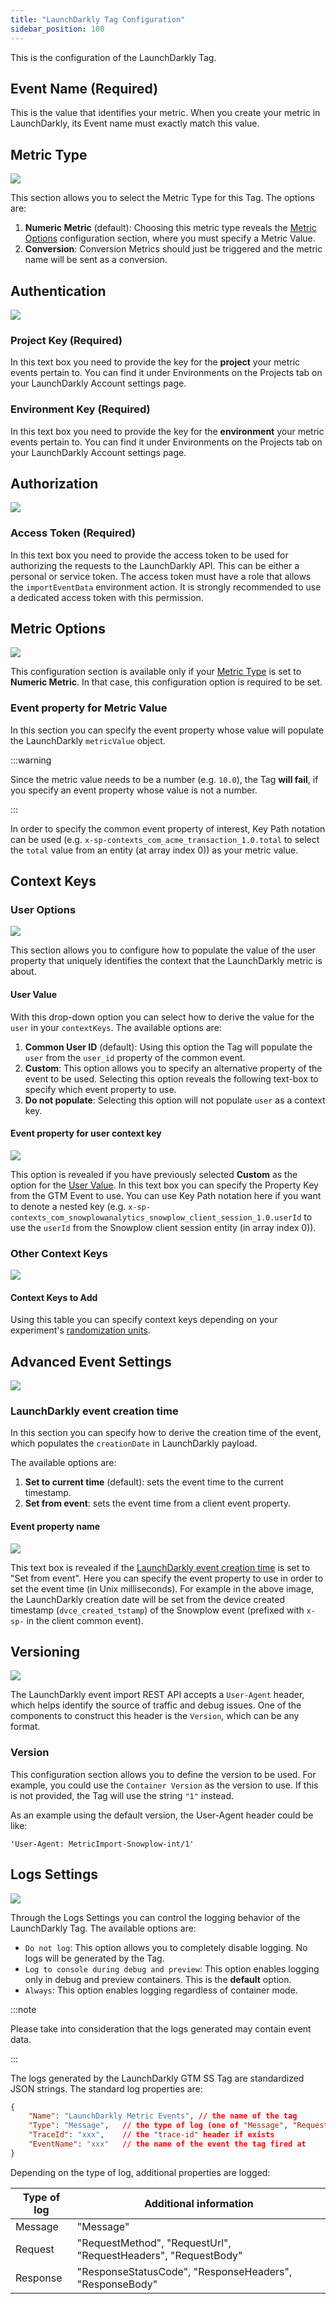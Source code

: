 ```yaml
---
title: "LaunchDarkly Tag Configuration"
sidebar_position: 100
---
```


This is the configuration of the LaunchDarkly Tag.

## Event Name (Required)

This is the value that identifies your metric. When you create your metric in LaunchDarkly, its Event name must exactly match this value.

## Metric Type

![](images/01-metric-type.png)

This section allows you to select the Metric Type for this Tag. The options are:

1. **Numeric Metric** (default): Choosing this metric type reveals the [Metric Options](#metric-options) configuration section, where you must specify a Metric Value.
2. **Conversion**: Conversion Metrics should just be triggered and the metric name will be sent as a conversion.

## Authentication

![](images/02-authentication.png)

### Project Key (Required)

In this text box you need to provide the key for the **project** your metric events pertain to. You can find it under Environments on the Projects tab on your LaunchDarkly Account settings page.

### Environment Key (Required)

In this text box you need to provide the key for the **environment** your metric events pertain to. You can find it under Environments on the Projects tab on your LaunchDarkly Account settings page.

## Authorization

![](images/02-authorization.png)

### Access Token (Required)

In this text box you need to provide the access token to be used for authorizing the requests to the LaunchDarkly API. This can be either a personal or service token. The access token must have a role that allows the `importEventData` environment action. It is strongly recommended to use a dedicated access token with this permission.

## Metric Options

![](images/03-metric-options.png)

This configuration section is available only if your [Metric Type](#metric-type) is set to **Numeric Metric**. In that case, this configuration option is required to be set.

### Event property for Metric Value

In this section you can specify the event property whose value will populate the LaunchDarkly `metricValue` object.

:::warning

Since the metric value needs to be a number (e.g. `10.0`), the Tag **will fail**, if you specify an event property whose value is not a number.

:::

In order to specify the common event property of interest, Key Path notation can be used (e.g. `x-sp-contexts_com_acme_transaction_1.0.total` to select the `total` value from an entity (at array index 0)) as your metric value.

## Context Keys

### User Options

![](images/04-user-options-default.png)

This section allows you to configure how to populate the value of the user property that uniquely identifies the context that the LaunchDarkly metric is about.

#### User Value

With this drop-down option you can select how to derive the value for the `user` in your `contextKeys`. The available options are:

1. **Common User ID** (default): Using this option the Tag will populate the `user` from the `user_id` property of the common event.
2. **Custom**: This option allows you to specify an alternative property of the event to be used. Selecting this option reveals the following text-box to specify which event property to use.
3. **Do not populate**: Selecting this option will not populate `user` as a context key.

#### Event property for user context key

![](images/05-user-value-custom.png)

This option is revealed if you have previously selected **Custom** as the option for the [User Value](#user-value). In this text box you can specify the Property Key from the GTM Event to use. You can use Key Path notation here if you want to denote a nested key (e.g. `x-sp-contexts_com_snowplowanalytics_snowplow_client_session_1.0.userId` to use the `userId` from the Snowplow client session entity (in array index 0)).

### Other Context Keys

![](images/05-other-context-keys.png)

#### Context Keys to Add

Using this table you can specify context keys depending on your experiment's [randomization units](https://docs.launchdarkly.com/home/creating-experiments/allocation#randomization-units).

## Advanced Event Settings

![](images/06-advanced-time-default.png)

### LaunchDarkly event creation time

In this section you can specify how to derive the creation time of the event, which populates the `creationDate` in LaunchDarkly payload.

The available options are:

1. **Set to current time** (default): sets the event time to the current timestamp.
2. **Set from event**: sets the event time from a client event property.

#### Event property name

![](images/07-advanced-time-from-event.png)

This text box is revealed if the [LaunchDarkly event creation time](#launchdarkly-event-creation-time) is set to "Set from event". Here you can specify the event property to use in order to set the event time (in Unix milliseconds). For example in the above image, the LaunchDarkly creation date will be set from the device created timestamp (`dvce_created_tstamp`) of the Snowplow event (prefixed with `x-sp-` in the client common event).

## Versioning

![](images/08-versioning.png)

The LaunchDarkly event import REST API accepts a `User-Agent` header, which helps identify the source of traffic and debug issues. One of the components to construct this header is the `Version`, which can be any format.

### Version

This configuration section allows you to define the version to be used. For example, you could use the `Container Version` as the version to use. If this is not provided, the Tag will use the string `"1"` instead.

As an example using the default version, the User-Agent header could be like:

```
'User-Agent: MetricImport-Snowplow-int/1'
```

## Logs Settings

![](images/09-logs-settings.png)

Through the Logs Settings you can control the logging behavior of the LaunchDarkly Tag. The available options are:

- `Do not log`: This option allows you to completely disable logging. No logs will be generated by the Tag.
- `Log to console during debug and preview`: This option enables logging only in debug and preview containers. This is the **default** option.
- `Always`: This option enables logging regardless of container mode.

:::note

Please take into consideration that the logs generated may contain event data.

:::

The logs generated by the LaunchDarkly GTM SS Tag are standardized JSON strings.
The standard log properties are:

```json
{
    "Name": "LaunchDarkly Metric Events", // the name of the tag
    "Type": "Message",   // the type of log (one of "Message", "Request", "Response")
    "TraceId": "xxx",    // the "trace-id" header if exists
    "EventName": "xxx"   // the name of the event the tag fired at
}
```

Depending on the type of log, additional properties are logged:

| Type of log | Additional information                                         |
| ----------- | -------------------------------------------------------------- |
| Message     | "Message"                                                      |
| Request     | "RequestMethod", "RequestUrl", "RequestHeaders", "RequestBody" |
| Response    | "ResponseStatusCode", "ResponseHeaders", "ResponseBody"        |
